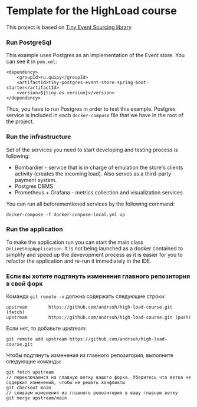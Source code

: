 # Template for the HighLoad course
This project is based on [Tiny Event Sourcing library](https://github.com/andrsuh/tiny-event-sourcing)

### Run PostgreSql
This example uses Postgres as an implementation of the Event store. You can see it in `pom.xml`:

```
<dependency>
    <groupId>ru.quipy</groupId>
    <artifactId>tiny-postgres-event-store-spring-boot-starter</artifactId>
    <version>${tiny.es.version}</version>
</dependency>
```

Thus, you have to run Postgres in order to test this example. Postgres service is included in each `docker-compose` file that we have in the root of the project.

### Run the infrastructure
Set of the services you need to start developing and testing process is following:
- Bombardier - service that is in charge of emulation the store's clients activity (creates the incoming load). Also serves as a third-party payment system.
- Postgres DBMS
- Prometheus + Grafana - metrics collection and visualization services

You can run all beforementioned services by the following command:
```
docker-compose -f docker-conpose-local.yml up
```

### Run the application
To make the application run you can start the main class `OnlineShopApplication`. It is not being launched as a docker contained to simplify and speed up the devevopment process as it is easier for you to refactor the application and re-run it immediately in the IDE.


### Если вы хотите подтянуть изменения главного репозитория в свой форк

Команда ```git remote -v``` должна содержать следующие строки:

```
upstream        https://github.com/andrsuh/high-load-course.git (fetch)
upstream        https://github.com/andrsuh/high-load-course.git (push)
```

Если нет, то добавьте upstream:

```git remote add upstream https://github.com/andrsuh/high-load-course.git```

Чтобы подтянуть изменения из главного репозитория, выполните следующие команды:

```
git fetch upstream
// переключаемся на главную ветку вашего форка. Убедитесь что ветка не содержит изменений, чтобы не решать конфликты
git checkout main 
// сливаем изменения из главного репозитория в вашу главную ветку
git merge upstream/main 
```